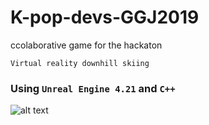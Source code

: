 # K-pop-devs-GGJ2019
ccolaborative game for the hackaton

`Virtual reality downhill skiing`

### Using `Unreal Engine 4.21` and `C++`

![alt text][ski]

[ski]: https://stmed.net/sites/default/files/skiing-wallpapers-31379-3154839.jpg "ski Wallpaper"
